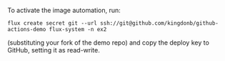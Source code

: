 To activate the image automation, run:

```
flux create secret git --url ssh://git@github.com/kingdonb/github-actions-demo flux-system -n ex2
```

(substituting your fork of the demo repo)
and copy the deploy key to GitHub, setting it as read-write.
